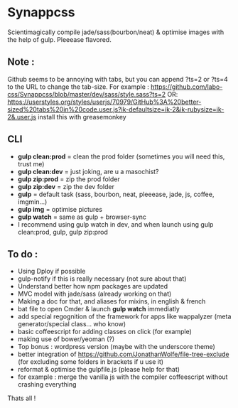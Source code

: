 # Synappcss
Scientimagically compile jade/sass(bourbon/neat) &amp; optimise images with the help of gulp. Pleeease flavored.

## Note :
Github seems to be annoying with tabs, but you can append ?ts=2 or ?ts=4 to the URL to change the tab-size. For example : https://github.com/labo-css/Synappcss/blob/master/dev/sass/style.sass?ts=2
OR: https://userstyles.org/styles/userjs/70979/GitHub%3A%20better-sized%20tabs%20in%20code.user.js?ik-defaultsize=ik-2&ik-rubysize=ik-2&.user.js install this with greasemonkey

## CLI
- **gulp clean:prod** = clean the prod folder (sometimes you will need this, trust me)
- **gulp clean:dev** = just joking, are u a masochist?
- **gulp zip:prod** = zip the prod folder
- **gulp zip:dev** = zip the dev folder
- **gulp** = default task (sass, bourbon, neat, pleeease, jade, js, coffee, imgmin...)
- **gulp img** = optimise pictures
- **gulp watch** = same as gulp + browser-sync
- I recommend using gulp watch in dev, and when launch using gulp clean:prod, gulp, gulp zip:prod

## To do :
- Using Dploy if possible
- gulp-notify if this is really necessary (not sure about that)
- Understand better how npm packages are updated
- MVC model with jade/sass (already working on that)
- Making a doc for that, and aliases for mixins, in english & french
- bat file to open Cmder & launch **gulp watch** immediatly
- add special regognition of the framework for apps like wappalyzer (meta generator/special class... who know)
- basic coffeescript for adding classes on click (for example)
- making use of bower/yeoman (?)
- Top bonus : wordpress version (maybe with the underscore theme)
- better integration of https://github.com/JonathanWolfe/file-tree-exclude (for excluding some folders in brackets if u use it)
- reformat & optimise the gulpfile.js (please help for that)
- for example : merge the vanilla js with the compiler coffeescript without crashing everything

Thats all !
